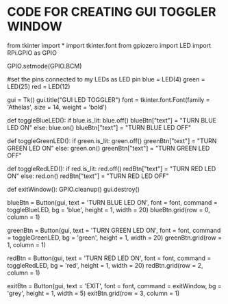 # CODE FOR CREATING GUI TOGGLER WINDOW

from tkinter import *
import tkinter.font
from gpiozero import LED
import RPi.GPIO as GPIO

GPIO.setmode(GPIO.BCM)

#set the pins connected to my LEDs as LED pin
blue = LED(4)
green = LED(25)
red = LED(12)

gui = Tk()
gui.title("GUI LED TOGGLER")
font = tkinter.font.Font(family = 'Athelas', size = 14, weight = 'bold')


def toggleBlueLED():
    if blue.is_lit:
        blue.off()
        blueBtn["text"] = "TURN BLUE LED ON"
    else:
        blue.on()
        blueBtn["text"] = "TURN BLUE LED OFF"

def toggleGreenLED():
    if green.is_lit:
        green.off()
        greenBtn["text"] = "TURN GREEN LED ON"
    else:
        green.on()
        greenBtn["text"] = "TURN GREEN LED OFF"

def toggleRedLED():
    if red.is_lit:
        red.off()
        redBtn["text"] = "TURN RED  LED ON"
    else:
        red.on()
        redBtn["text"] = "TURN RED LED OFF"

def exitWindow():
    GPIO.cleanup()
    gui.destroy()

blueBtn = Button(gui, text = 'TURN BLUE LED ON', font = font, command = toggleBlueLED, bg = 'blue', height = 1, width = 20)
blueBtn.grid(row = 0, column = 1)

greenBtn = Button(gui, text = 'TURN GREEN LED ON', font = font, command = toggleGreenLED, bg = 'green', height = 1, width = 20)
greenBtn.grid(row = 1, column = 1)

redBtn = Button(gui, text = 'TURN RED LED ON', font = font, command = toggleRedLED, bg = 'red', height = 1, width = 20)
redBtn.grid(row = 2, column = 1)

exitBtn = Button(gui, text = 'EXIT', font = font, command = exitWindow, bg = 'grey', height = 1, width = 5)
exitBtn.grid(row = 3, column = 1)
